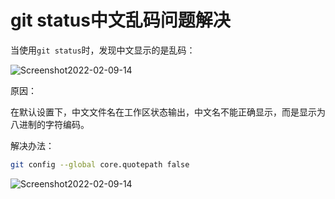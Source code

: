 # git status中文乱码问题解决

当使用`git status`时，发现中文显示的是乱码：

![Screenshot2022-02-09-14](https://cdn.jsdelivr.net/gh/wuliang142857/pictures-hosting@main/20220209/Screenshot2022-02-09-14.2up54u4kcfu0.png)

原因：

在默认设置下，中文文件名在工作区状态输出，中文名不能正确显示，而是显示为八进制的字符编码。

解决办法：

````bash
git config --global core.quotepath false
````

![Screenshot2022-02-09-14](https://cdn.jsdelivr.net/gh/wuliang142857/pictures-hosting@main/20220209/Screenshot2022-02-09-14.606ewqtvu4o0.png)